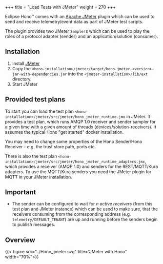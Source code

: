 +++
title = "Load Tests with JMeter"
weight = 270
+++

Eclipse Hono&trade; comes with an [Apache JMeter](https://jmeter.apache.org) plugin which can be used to send and receive telemetry/event data as part of JMeter test scripts.
<!--more-->

The plugin provides two JMeter `Sampler`s which can be used to play the roles of a protocol adapter (sender) and an application/solution (consumer).

## Installation
 
1. Install [JMeter](https://jmeter.apache.org/download_jmeter.cgi)
2. Copy the `<hono-installation>/jmeter/target/hono-jmeter-<version>-jar-with-dependencies.jar` into the  `<jmeter-installation>/lib/ext` directory.
3. Start JMeter

## Provided test plans

To start you can load the test plan `<hono-installation>/jmeter/src/jmeter/hono_jmeter_runtime.jmx` in JMeter. 
It provides a test plan, which runs AMQP 1.0 receiver and sender sampler for a given time with a given amount of 
threads (devices/solution-receivers). It assumes the typical Hono "get started" docker installation. 

You may need to change some properties of the Hono Sender/Hono Receiver - e.g. the trust store path, ports etc.

There is also the test plan `<hono-installation>/jmeter/src/jmeter/hono_jmeter_runtime_adapters.jmx`, which provides a receiver (AMQP 1.0) and senders for the REST/MQTT/Kura adapters. To use the MQTT/Kura senders you need the JMeter plugin for MQTT in your JMeter installation.

## Important

* The sender can be configured to wait for *n active receivers* (from this test plan and JMeter instance) which can be used to make sure, that the receivers consuming from the corresponding address (e.g. `telemetry/DEFAULT_TENANT`) are up and running before the senders begin to publish messages.

## Overview

{{< figure src="../Hono_jmeter.svg" title="JMeter with Hono" width="70%">}}